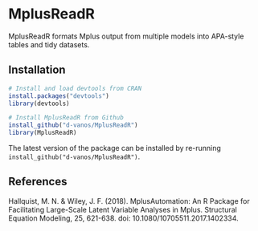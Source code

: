 # MplusReadR

MplusReadR formats Mplus output from multiple models into APA-style tables and tidy datasets.

## Installation
```R
# Install and load devtools from CRAN 
install.packages("devtools")
library(devtools)

# Install MplusReadR from Github 
install_github("d-vanos/MplusReadR")
library(MplusReadR)
```
The latest version of the package can be installed by re-running `install_github("d-vanos/MplusReadR")`. 

## References
Hallquist, M. N. & Wiley, J. F. (2018). MplusAutomation: An R Package for Facilitating Large-Scale Latent Variable Analyses in Mplus. Structural Equation Modeling, 25, 621-638. doi: 10.1080/10705511.2017.1402334.
